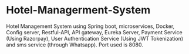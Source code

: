 # Hotel-Managerment-System
Hotel Management System using Spring boot, microservices, Docker, Config server, Restful-API, API gateway, Eureka Server, Payment Service (Using Razorpay), User Authentication Service (Using JWT Tokenization) and sms service (through Whatsapp).
Port used is 8080.
